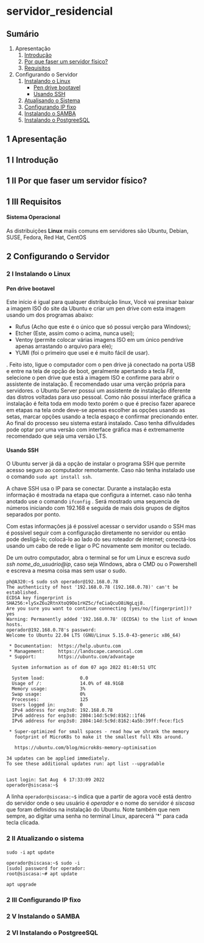 # servidor_residencial

## Sumário

1. Apresentação
    1.  [Introdução](#Introdução)
    2.  [Por que faser um servidor físico?](#por_que_fazer)
    3.  [Requisitos](#Requisitos) 
2. Configurando o Servidor
    1. [Instalando o Linux](#Instalando_o_Linux)
        * [Pen drive bootavel](#pendrive_boot)
        * [Usando SSH](#ssh)
    2. [Atualisando o Sistema](#Atualizando_o_sistema)
    3. [Configurando IP fixo](#ip_fixo)
    4. [Instalando o SAMBA](#Instalando_o_SAMBA)
    5. [Instalando o PostgreeSQL](#Instalando_o_PostgreeSQL)
   

## 1 Apresentação

<a id="Introdução"></a>

## 1 I Introdução

<a id="por_que_fazer"></a>

## 1 II Por que faser um servidor físico?

<a id="Requisitos"></a>

## 1 III Requisitos

#### Sistema Operacional

As distribuições **Linux** maiis comuns em servidores são Ubuntu, Debian, SUSE, Fedora, Red Hat, CentOS

## 2 Configurando o Servidor

<a id="Instalando_o_Linux"></a>

### 2 I Instalando o Linux



<a id="pendrive_boot"></a>

#### Pen drive bootavel

Este início é igual para qualquer distribuição linux, Você vai presisar baixar a imagem ISO do site da Ubuntu e criar um pen drive com esta imagem usando um dos programas abaixo:

* Rufus (Acho que este é o único que só possui verção para Windows);
* Etcher (Este, assim como o acima, nunca usei);
* Ventoy (permite colocar várias imagens ISO em um único pendrive apenas arrastando o arquivo para ele);
* YUMI  (foi o primeiro que usei e é muito fácil de usar).

. Feito isto, ligue o computador com o pen drive já conectado na porta USB e entre na tela de opção de boot, geralmente apertando a tecla *F8*, selecione o pen drive que está a imagem ISO e confirme para abrir o assistente de instalação. É recomendado usar uma verção própria para servidores. o Ubuntu Server possui um assistente de instalação diferente das distros voltadas para uso pessoal. Como não possui interface gráfica a instalação é feita toda em modo texto porém o que é preciso fazer aparece em etapas na tela onde deve-se apenas escolher as opções usando as setas, marcar opções usando a tecla espaço e confirmar precionando enter. Ao final do processo seu sistema estará instalado. Caso tenha difivuldades pode optar por uma versão com interface gráfica mas é extremamente recomendado que seja uma versão LTS.

<a id="ssh"></a>

#### Usando SSH

O Ubuntu server já dá a opção de instalar o programa SSH que permite acesso seguro ao computador remotamente. Caso não tenha instalado use o comando `sudo apt install ssh`.

A chave SSH usa o IP para se conectar. Durante a instalação esta informação é mostrada na etapa que configura a internet. caso não tenha anotado use o comando `ifconfig` . Será mostrado uma sequencia de números iniciando com 192.168 e seguida de mais dois grupos de dígitos separados por ponto.

Com estas informações já é possivel acessar o servidor usando o SSH mas é possivel seguir com a configuração diretamente no servidor ou então pode  desligá-lo; colocá-lo ao lado do seu roteador de internet; conectá-los usando um cabo de rede e ligar o PC novamente sem monitor ou teclado.

De um outro computador, abra o terminal se for um Linux e escreva *sudo ssh nome_do_usuário@ip*, caso seja Windows, abra o CMD ou o Powershell e escreva a mesma coisa mas sem usar o sudo.

~~~shell
ph@A320:~$ sudo ssh operador@192.168.0.78
The authenticity of host '192.168.0.78 (192.168.0.78)' can't be established.
ECDSA key fingerprint is SHA256:+lySxZ6u2RtnXtoQ9Oo1rHZ5c/feCiaQcuO8iNgLqj8.
Are you sure you want to continue connecting (yes/no/[fingerprint])? yes
Warning: Permanently added '192.168.0.78' (ECDSA) to the list of known hosts.
operador@192.168.0.78's password: 
Welcome to Ubuntu 22.04 LTS (GNU/Linux 5.15.0-43-generic x86_64)

 * Documentation:  https://help.ubuntu.com
 * Management:     https://landscape.canonical.com
 * Support:        https://ubuntu.com/advantage

  System information as of dom 07 ago 2022 01:40:51 UTC

  System load:             0.0
  Usage of /:              14.0% of 48.91GB
  Memory usage:            3%
  Swap usage:              0%
  Processes:               125
  Users logged in:         0
  IPv4 address for enp3s0: 192.168.0.78
  IPv6 address for enp3s0: 2804:14d:5c9d:8162::1f46
  IPv6 address for enp3s0: 2804:14d:5c9d:8162:4a5b:39ff:fece:f1c5

 * Super-optimized for small spaces - read how we shrank the memory
   footprint of MicroK8s to make it the smallest full K8s around.

   https://ubuntu.com/blog/microk8s-memory-optimisation

34 updates can be applied immediately.
To see these additional updates run: apt list --upgradable


Last login: Sat Aug  6 17:33:09 2022
operador@siscasa:~$ 
~~~

 A linha `operador@siscasa:~$` indica que a partir de agora você está dentro do servidor onde o seu usuário é *operador* e o nome do servidor é *siscasa* que foram definidos na instalação do Ubuntu. Note também que nem sempre, ao digitar uma senha no terminal Linux, aparecerá '*' para cada tecla clicada. 


<a id="Atualizando_o_sistema"></a>

### 2 II Atualizando o sistema

`sudo -i`
`apt update`

~~~shell
operador@siscasa:~$ sudo -i
[sudo] password for operador: 
root@siscasa:~# apt update
~~~

`apt upgrade`

<a id="ip_fixo"></a>

### 2 III Configurando IP fixo

<a id="Instalando_o_SAMBA"></a>

### 2 V Instalando o SAMBA

<a id="Instalando_o_PostgreeSQL"></a>

### 2 VI Instalando o PostgreeSQL

